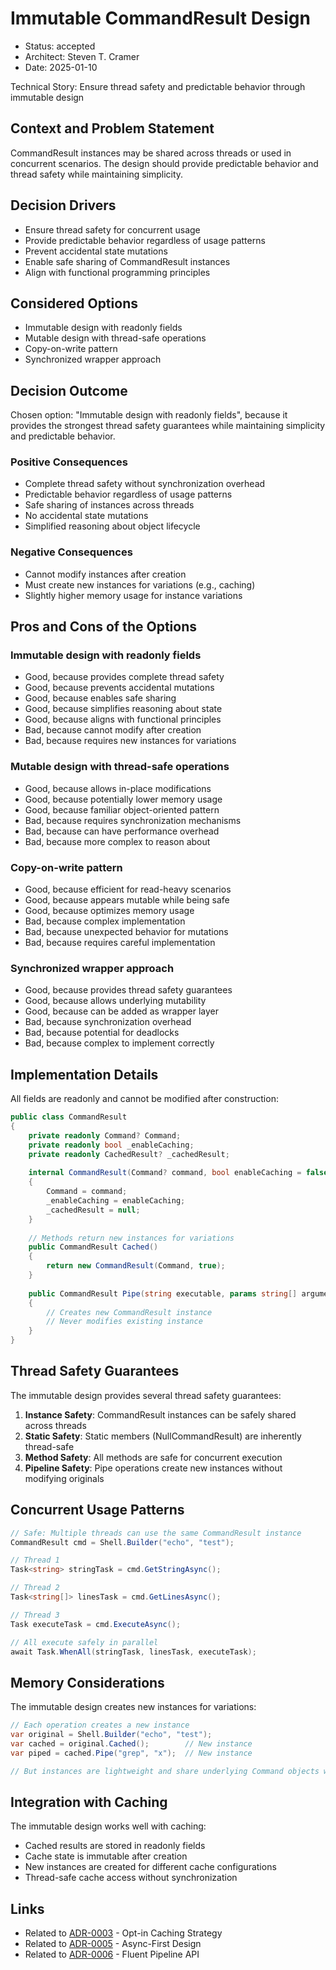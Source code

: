 # Immutable CommandResult Design

* Status: accepted
* Architect: Steven T. Cramer
* Date: 2025-01-10

Technical Story: Ensure thread safety and predictable behavior through immutable design

## Context and Problem Statement

CommandResult instances may be shared across threads or used in concurrent scenarios. The design should provide predictable behavior and thread safety while maintaining simplicity.

## Decision Drivers

* Ensure thread safety for concurrent usage
* Provide predictable behavior regardless of usage patterns
* Prevent accidental state mutations
* Enable safe sharing of CommandResult instances
* Align with functional programming principles

## Considered Options

* Immutable design with readonly fields
* Mutable design with thread-safe operations
* Copy-on-write pattern
* Synchronized wrapper approach

## Decision Outcome

Chosen option: "Immutable design with readonly fields", because it provides the strongest thread safety guarantees while maintaining simplicity and predictable behavior.

### Positive Consequences

* Complete thread safety without synchronization overhead
* Predictable behavior regardless of usage patterns
* Safe sharing of instances across threads
* No accidental state mutations
* Simplified reasoning about object lifecycle

### Negative Consequences

* Cannot modify instances after creation
* Must create new instances for variations (e.g., caching)
* Slightly higher memory usage for instance variations

## Pros and Cons of the Options

### Immutable design with readonly fields

* Good, because provides complete thread safety
* Good, because prevents accidental mutations
* Good, because enables safe sharing
* Good, because simplifies reasoning about state
* Good, because aligns with functional principles
* Bad, because cannot modify after creation
* Bad, because requires new instances for variations

### Mutable design with thread-safe operations

* Good, because allows in-place modifications
* Good, because potentially lower memory usage
* Good, because familiar object-oriented pattern
* Bad, because requires synchronization mechanisms
* Bad, because can have performance overhead
* Bad, because more complex to reason about

### Copy-on-write pattern

* Good, because efficient for read-heavy scenarios
* Good, because appears mutable while being safe
* Good, because optimizes memory usage
* Bad, because complex implementation
* Bad, because unexpected behavior for mutations
* Bad, because requires careful implementation

### Synchronized wrapper approach

* Good, because provides thread safety guarantees
* Good, because allows underlying mutability
* Good, because can be added as wrapper layer
* Bad, because synchronization overhead
* Bad, because potential for deadlocks
* Bad, because complex to implement correctly

## Implementation Details

All fields are readonly and cannot be modified after construction:

```csharp
public class CommandResult
{
    private readonly Command? Command;
    private readonly bool _enableCaching;
    private readonly CachedResult? _cachedResult;
    
    internal CommandResult(Command? command, bool enableCaching = false)
    {
        Command = command;
        _enableCaching = enableCaching;
        _cachedResult = null;
    }
    
    // Methods return new instances for variations
    public CommandResult Cached()
    {
        return new CommandResult(Command, true);
    }
    
    public CommandResult Pipe(string executable, params string[] arguments)
    {
        // Creates new CommandResult instance
        // Never modifies existing instance
    }
}
```

## Thread Safety Guarantees

The immutable design provides several thread safety guarantees:

1. **Instance Safety**: CommandResult instances can be safely shared across threads
2. **Static Safety**: Static members (NullCommandResult) are inherently thread-safe
3. **Method Safety**: All methods are safe for concurrent execution
4. **Pipeline Safety**: Pipe operations create new instances without modifying originals

## Concurrent Usage Patterns

```csharp
// Safe: Multiple threads can use the same CommandResult instance
CommandResult cmd = Shell.Builder("echo", "test");

// Thread 1
Task<string> stringTask = cmd.GetStringAsync();

// Thread 2  
Task<string[]> linesTask = cmd.GetLinesAsync();

// Thread 3
Task executeTask = cmd.ExecuteAsync();

// All execute safely in parallel
await Task.WhenAll(stringTask, linesTask, executeTask);
```

## Memory Considerations

The immutable design creates new instances for variations:

```csharp
// Each operation creates a new instance
var original = Shell.Builder("echo", "test");
var cached = original.Cached();        // New instance
var piped = cached.Pipe("grep", "x");  // New instance

// But instances are lightweight and share underlying Command objects where possible
```

## Integration with Caching

The immutable design works well with caching:
* Cached results are stored in readonly fields
* Cache state is immutable after creation
* New instances are created for different cache configurations
* Thread-safe cache access without synchronization

## Links

* Related to [ADR-0003](0003-opt-in-caching-strategy.md) - Opt-in Caching Strategy
* Related to [ADR-0005](0005-async-first-design.md) - Async-First Design
* Related to [ADR-0006](0006-fluent-pipeline-api.md) - Fluent Pipeline API